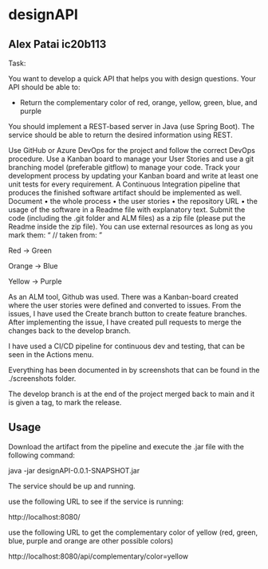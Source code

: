 # designAPI

## Alex Patai ic20b113

Task:

You want to develop a quick API that helps you with design questions. Your API should be
able to:
  - Return the complementary color of red, orange, yellow, green, blue, and purple
  
You should implement a REST-based server in Java (use Spring Boot). The service should
be able to return the desired information using REST.

Use GitHub or Azure DevOps for the project and follow the correct DevOps procedure. Use a
Kanban board to manage your User Stories and use a git branching model (preferable
gitflow) to manage your code. Track your development process by updating your Kanban
board and write at least one unit tests for every requirement. A Continuous Integration
pipeline that produces the finished software artifact should be implemented as well.
Document
  • the whole process
  • the user stories
  • the repository URL
  • the usage of the software
in a Readme file with explanatory text. Submit the code (including the .git folder and ALM
files) as a zip file (please put the Readme inside the zip file).
You can use external resources as long as you mark them: “ // taken from: <URL> ”
  
  Red  → Green
  
Orange  → Blue
  
Yellow  → Purple
  
  
  
  As an ALM tool, Github was used. There was a Kanban-board created where the user stories were defined and converted to issues.
  From the issues, I have used the Create branch button to create feature branches.
  After implementing the issue, I have created pull requests to merge the changes back to the develop branch.
  
  I have used a CI/CD pipeline for continuous dev and testing, that can be seen in the Actions menu.
  
  Everything has been documented in by screenshots that can be found in the ./screenshots folder. 
  
  The develop branch is at the end of the project merged back to main and it is given a tag, to mark the release.
  
  
 ## Usage
 
  Download the artifact from the pipeline and execute the .jar file with the following command:
  
  java -jar designAPI-0.0.1-SNAPSHOT.jar
  
  The service should be up and running.
  
  use the following URL to see if the service is running:
  
  http://localhost:8080/
  
  
  use the following URL to get the complementary color of yellow (red, green, blue, purple and orange are other possible colors)
  
  http://localhost:8080/api/complementary/color=yellow
